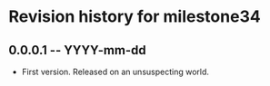 # Revision history for milestone34

## 0.0.0.1 -- YYYY-mm-dd

* First version. Released on an unsuspecting world.
